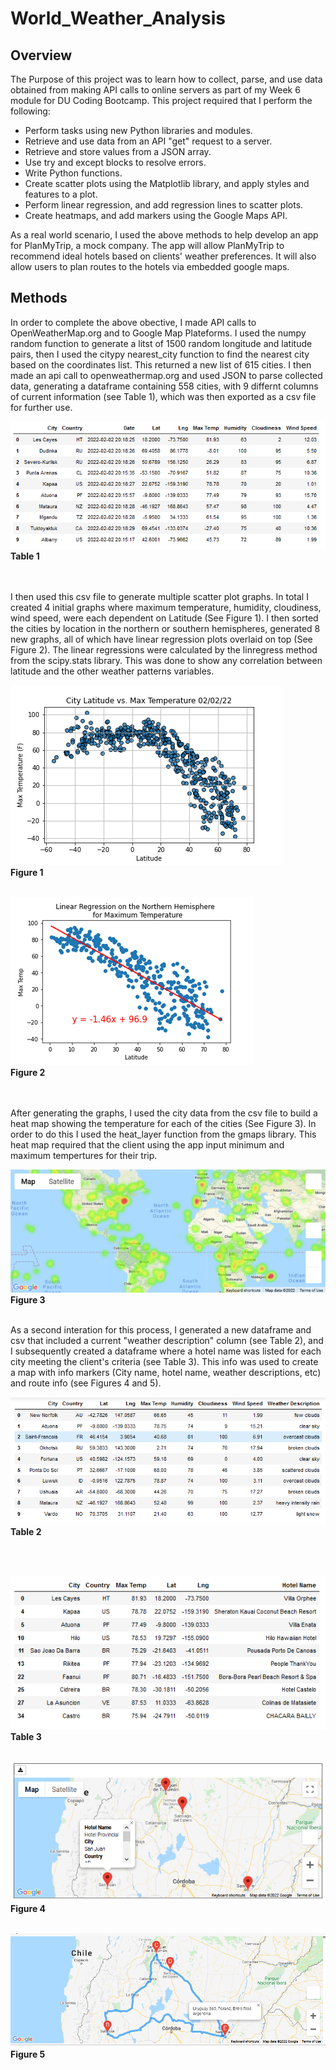 # World_Weather_Analysis
## Overview
The Purpose of this project was to learn how to collect, parse, and use data obtained from making API calls to online servers as part of my Week 6 module for DU Coding Bootcamp.  This project required that I perform the following:
* Perform tasks using new Python libraries and modules.
* Retrieve and use data from an API "get" request to a server.
* Retrieve and store values from a JSON array.
* Use try and except blocks to resolve errors.
* Write Python functions.
* Create scatter plots using the Matplotlib library, and apply styles and features to a plot.
* Perform linear regression, and add regression lines to scatter plots.
* Create heatmaps, and add markers using the Google Maps API.

As a real world scenario, I used the above methods to help develop an app for PlanMyTrip, a mock company.  The app will allow PlanMyTrip to recommend ideal hotels based on clients' weather preferences.  It will also allow users to plan routes to the hotels via embedded google maps.

## Methods
In order to complete the above obective, I made API calls to OpenWeatherMap.org and to Google Map Plateforms.  I used the numpy random function to generate a litst of 1500 random longitude and latitude pairs, then I used the citypy nearest_city function to find the nearest city based on the coordinates list.  This returned a new list of 615 cities.  I then made an api call to openweathermap.org and used JSON to parse collected data, generating a dataframe containing 558 cities, with 9 differnt columns of current information (see Table 1), which was then exported as a csv file for further use.

![This is an image](https://github.com/bartblack13/World_Weather_Analysis/blob/main/extra%20files/city%20list%20dataframe.png)
<br />**Table 1**

<br /><br />I then used this csv file to generate multiple scatter plot graphs.  In total I created 4 initial graphs where maximum temperature, humidity, cloudiness, wind speed, were each dependent on Latitude (See Figure 1).  I then sorted the cities by location in the northern or southern hemispheres, generated 8 new graphs, all of which have linear regression plots overlaid on top (See Figure 2).  The linear regressions were calculated by the linregress method from the scipy.stats library. This was done to show any correlation between latitude and the other weather patterns variables.  

![This is an image](https://github.com/bartblack13/World_Weather_Analysis/blob/main/extra%20files/Latitude_vs_MaxTemp.png)
<br />**Figure 1**<br /><br />

![This is an image](https://github.com/bartblack13/World_Weather_Analysis/blob/main/extra%20files/max%20temp%20linear%20regression.png)
<br />**Figure 2**

<br /><br /> After generating the graphs, I used the city data from the csv file to build a heat map showing the temperature for each of the cities (See Figure 3). In order to do this I used the heat_layer function from the gmaps library.  This heat map required that the client using the app input minimum and maximum tempertures for their trip.

![This is an image](https://github.com/bartblack13/World_Weather_Analysis/blob/main/extra%20files/heat%20map.png)
<br />**Figure 3**
<br /><br />

As a second interation for this process, I generated a new dataframe and csv that included a current "weather description" column (see Table 2), and I subsequently created a dataframe where a hotel name was listed for each city meeting the client's criteria (see Table 3).  This info was used to create a map with info markers (City name, hotel name, weather descriptions, etc) and route info (see Figures 4 and 5).

![This is an image](https://github.com/bartblack13/World_Weather_Analysis/blob/main/extra%20files/new%20city%20list%20dataframe.png)
<br />**Table 2**

<br /><br />

![This is an image](https://github.com/bartblack13/World_Weather_Analysis/blob/main/extra%20files/hotel%20table.png)
<br />**Table 3**
<br /><br />

![This is an image](https://github.com/bartblack13/World_Weather_Analysis/blob/main/Vacation_Itinerary/WeatherPy_travel_map_markers.png)
<br />**Figure 4**
<br /><br />

![This is an image](https://github.com/bartblack13/World_Weather_Analysis/blob/main/Vacation_Itinerary/WeatherPy_travel_map.png)
<br />**Figure 5**
<br /><br />


